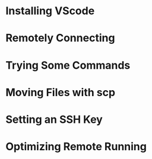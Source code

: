 # Installing VScode

# Remotely Connecting

# Trying Some Commands

# Moving Files with scp

# Setting an SSH Key

# Optimizing Remote Running

